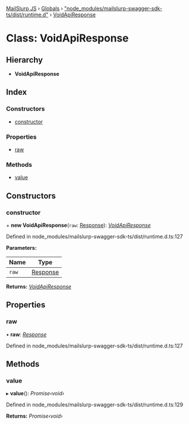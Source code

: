 [MailSlurp JS](../README.md) › [Globals](../globals.md) › ["node_modules/mailslurp-swagger-sdk-ts/dist/runtime.d"](../modules/_node_modules_mailslurp_swagger_sdk_ts_dist_runtime_d_.md) › [VoidApiResponse](_node_modules_mailslurp_swagger_sdk_ts_dist_runtime_d_.voidapiresponse.md)

# Class: VoidApiResponse

## Hierarchy

* **VoidApiResponse**

## Index

### Constructors

* [constructor](_node_modules_mailslurp_swagger_sdk_ts_dist_runtime_d_.voidapiresponse.md#constructor)

### Properties

* [raw](_node_modules_mailslurp_swagger_sdk_ts_dist_runtime_d_.voidapiresponse.md#raw)

### Methods

* [value](_node_modules_mailslurp_swagger_sdk_ts_dist_runtime_d_.voidapiresponse.md#value)

## Constructors

###  constructor

\+ **new VoidApiResponse**(`raw`: [Response](../interfaces/_node_modules_typedoc_node_modules_typescript_lib_lib_dom_d_.response.md)): *[VoidApiResponse](_node_modules_mailslurp_swagger_sdk_ts_dist_runtime_d_.voidapiresponse.md)*

Defined in node_modules/mailslurp-swagger-sdk-ts/dist/runtime.d.ts:127

**Parameters:**

Name | Type |
------ | ------ |
`raw` | [Response](../interfaces/_node_modules_typedoc_node_modules_typescript_lib_lib_dom_d_.response.md) |

**Returns:** *[VoidApiResponse](_node_modules_mailslurp_swagger_sdk_ts_dist_runtime_d_.voidapiresponse.md)*

## Properties

###  raw

• **raw**: *[Response](../interfaces/_node_modules_typedoc_node_modules_typescript_lib_lib_dom_d_.response.md)*

Defined in node_modules/mailslurp-swagger-sdk-ts/dist/runtime.d.ts:127

## Methods

###  value

▸ **value**(): *Promise‹void›*

Defined in node_modules/mailslurp-swagger-sdk-ts/dist/runtime.d.ts:129

**Returns:** *Promise‹void›*
